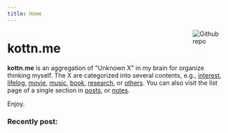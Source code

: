 ```yaml
---
title: Home
---
```


[<img src="logo/kirin_big.svg" style="max-width:15%;min-width:80px;float:right;" alt="Github repo" />](https://github.com/kottn)

# kottn.me

**kottn.me** is an aggregation of "Unknown X" in my brain for organize thinking myself. The X are categorized into several contents, e.g., [interest](/categories/interest/), [lifelog](/categories/lifelog/), [movie](categories/movie/), [music](/categories/music/), [book](/categories/book/), [research](/categories/research/), or [others](/categories/others/). You can also visit the list page of a single section in [posts](/post/), or [notes](/note/).

Enjoy.

### Recently post:
